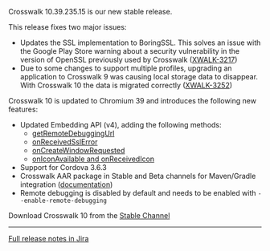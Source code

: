 Crosswalk 10.39.235.15 is our new stable release.

This release fixes two major issues:

- Updates the SSL implementation to BoringSSL. This solves an issue with the Google Play Store warning about a security vulnerability in the version of OpenSSL previously used by Crosswalk ([XWALK-3217](https://crosswalk-project.org/jira/browse/XWALK-3217))
- Due to some changes to support multiple profiles, upgrading an application to Crosswalk 9 was causing local storage data to disappear. With Crosswalk 10 the data is migrated correctly ([XWALK-3252](https://crosswalk-project.org/jira/browse/XWALK-3252))

Crosswalk 10 is updated to Chromium 39 and introduces the following new features:

- Updated Embedding API (v4), adding the following methods:
  - [getRemoteDebuggingUrl](https://crosswalk-project.org/jira/browse/XWALK-2763)
  - [onReceivedSslError](https://crosswalk-project.org/jira/browse/XWALK-2762)
  - [onCreateWindowRequested](https://crosswalk-project.org/jira/browse/XWALK-2374)
  - [onIconAvailable and onReceivedIcon](https://crosswalk-project.org/jira/browse/XWALK-2373)
- Support for Cordova 3.6.3
- Crosswalk AAR package in Stable and Beta channels for Maven/Gradle integration ([documentation](https://crosswalk-project.org/documentation/android/embedding_crosswalk/crosswalk_aar.html))
- Remote debugging is disabled by default and needs to be enabled with `--enable-remote-debugging`

Download Crosswalk 10 from the [Stable Channel](https://download.01.org/crosswalk/releases/crosswalk/android/stable/10.39.235.15/) 

***

[Full release notes in Jira](https://crosswalk-project.org/jira/secure/ReleaseNote.jspa?projectId=10001&version=10609)
